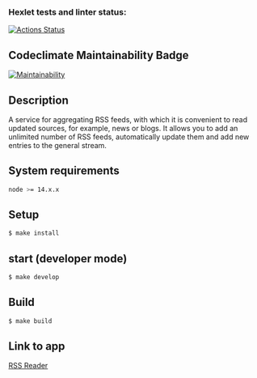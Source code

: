 ### Hexlet tests and linter status:
[![Actions Status](https://github.com/boyarkinnfdfdfdf/frontend-project-11/actions/workflows/hexlet-check.yml/badge.svg)](https://github.com/boyarkinnfdfdfdf/frontend-project-11/actions)

## Codeclimate Maintainability Badge
[![Maintainability](https://api.codeclimate.com/v1/badges/ac8d001e50065836838c/maintainability)](https://codeclimate.com/github/boyarkinnfdfdfdf/frontend-project-46/maintainability)

## Description

A service for aggregating RSS feeds, with which it is convenient to read updated sources, for example, news or blogs. It allows you to add an unlimited number of RSS feeds, automatically update them and add new entries to the general stream.

## System requirements

```sh
node >= 14.x.x
```

## Setup

```sh
$ make install
```

## start (developer mode)

```sh
$ make develop
```

## Build

```sh
$ make build
```

## Link to app
[RSS Reader](https://frontend-project-11-six-kappa.vercel.app/)
